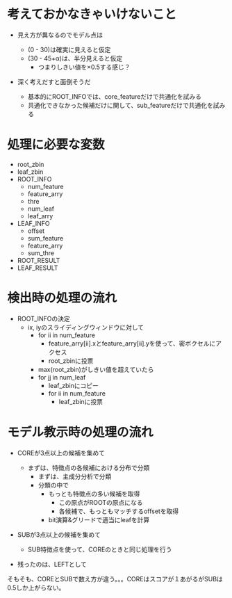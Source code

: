 # 考えておかなきゃいけないこと

* 見え方が異なるのでモデル点は
  * (0 - 30)は確実に見えると仮定
  * (30 - 45+α)は、半分見えると仮定
	* つまりしきい値を×0.5する感じ？
			
* 深く考えだすと面倒そうだ
  * 基本的にROOT_INFOでは、core_featureだけで共通化を試みる
  * 共通化できなかった候補だけに関して、sub_featureだけで共通化を試みる
	
# 処理に必要な変数

* root_zbin
* leaf_zbin
* ROOT_INFO
  * num_feature
  * feature_arry
  * thre
  * num_leaf
  * leaf_arry
* LEAF_INFO
  * offset
  * sum_feature
  * feature_arry
  * sum_thre
* ROOT_RESULT
* LEAF_RESULT

# 検出時の処理の流れ

* ROOT_INFOの決定
  * ix, iyのスライディングウィンドウに対して
	* for ii in num_feature
	  * feature_arry[ii].xとfeature_arry[ii].yを使って、密ボクセルにアクセス
	  * root_zbinに投票
	* max(root_zbin)がしきい値を超えていたら
	* for jj in num_leaf
	  * leaf_zbinにコピー
	  * for ii in num_feature
		* leaf_zbinに投票

# モデル教示時の処理の流れ

* COREが3点以上の候補を集めて
  * まずは、特徴点の各候補における分布で分類
	  * まずは、主成分分析で分類
	  * 分類の中で
		* もっとも特徴点の多い候補を取得
		  * この原点がROOTの原点になる
		  * 各候補で、もっともマッチするoffsetを取得
	    * bit演算&グリードで適当にleafを計算

* SUBが3点以上の候補を集めて
  * SUB特徴点を使って、COREのときと同じ処理を行う

* 残ったのは、LEFTとして

そもそも、COREとSUBで数え方が違う。。。COREはスコアが１あがるがSUBは0.5しか上がらない。
